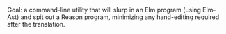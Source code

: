 Goal: a command-line utility that will slurp in an Elm program (using Elm-Ast) and spit out a Reason program, minimizing any hand-editing required after the translation.